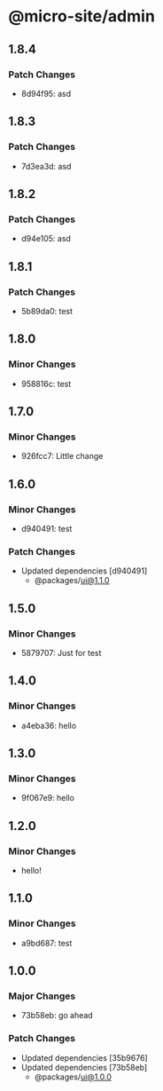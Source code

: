 # @micro-site/admin

## 1.8.4

### Patch Changes

- 8d94f95: asd

## 1.8.3

### Patch Changes

- 7d3ea3d: asd

## 1.8.2

### Patch Changes

- d94e105: asd

## 1.8.1

### Patch Changes

- 5b89da0: test

## 1.8.0

### Minor Changes

- 958816c: test

## 1.7.0

### Minor Changes

- 926fcc7: Little change

## 1.6.0

### Minor Changes

- d940491: test

### Patch Changes

- Updated dependencies [d940491]
  - @packages/ui@1.1.0

## 1.5.0

### Minor Changes

- 5879707: Just for test

## 1.4.0

### Minor Changes

- a4eba36: hello

## 1.3.0

### Minor Changes

- 9f067e9: hello

## 1.2.0

### Minor Changes

- hello!

## 1.1.0

### Minor Changes

- a9bd687: test

## 1.0.0

### Major Changes

- 73b58eb: go ahead

### Patch Changes

- Updated dependencies [35b9676]
- Updated dependencies [73b58eb]
  - @packages/ui@1.0.0
